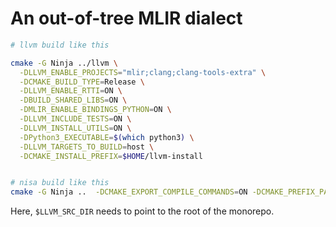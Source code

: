 # An out-of-tree MLIR dialect


```sh
# llvm build like this

cmake -G Ninja ../llvm \
  -DLLVM_ENABLE_PROJECTS="mlir;clang;clang-tools-extra" \
  -DCMAKE_BUILD_TYPE=Release \
  -DLLVM_ENABLE_RTTI=ON \
  -DBUILD_SHARED_LIBS=ON \
  -DMLIR_ENABLE_BINDINGS_PYTHON=ON \
  -DLLVM_INCLUDE_TESTS=ON \
  -DLLVM_INSTALL_UTILS=ON \
  -DPython3_EXECUTABLE=$(which python3) \
  -DLLVM_TARGETS_TO_BUILD=host \
  -DCMAKE_INSTALL_PREFIX=$HOME/llvm-install


# nisa build like this
cmake -G Ninja ..  -DCMAKE_EXPORT_COMPILE_COMMANDS=ON -DCMAKE_PREFIX_PATH=$HOME/llvm-install
```
Here, `$LLVM_SRC_DIR` needs to point to the root of the monorepo.
